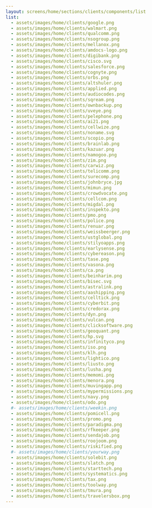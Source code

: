 ```yaml
---
layout: screens/home/sections/clients/components/list
list:
  - assets/images/home/clients/google.png
  - assets/images/home/clients/walmart.png
  - assets/images/home/clients/qualcomm.png
  - assets/images/home/clients/nsogroup.png
  - assets/images/home/clients/mellanox.png
  - assets/images/home/clients/amdocs-logo.png
  - assets/images/home/clients/digibank.png
  - assets/images/home/clients/cisco.svg
  - assets/images/home/clients/salesforce.png
  - assets/images/home/clients/cognyte.png
  - assets/images/home/clients/orbs.png
  - assets/images/home/clients/altshuler.png
  - assets/images/home/clients/applied.png
  - assets/images/home/clients/audiocodes.png
  - assets/images/home/clients/sqream.png
  - assets/images/home/clients/ownbackup.png
  - assets/images/home/clients/uveye.png
  - assets/images/home/clients/pelephone.png
  - assets/images/home/clients/ai21.png
  - assets/images/home/clients/cellwize.png
  - assets/images/home/clients/noname.svg
  - assets/images/home/clients/scopio.png
  - assets/images/home/clients/brainlab.png
  - assets/images/home/clients/kazuar.png
  - assets/images/home/clients/namogoo.png
  - assets/images/home/clients/zim.png
  - assets/images/home/clients/carwiz.png
  - assets/images/home/clients/telicomm.png
  - assets/images/home/clients/surecomp.png
  - assets/images/home/clients/johnbryce.jpg
  - assets/images/home/clients/mimun.png
  - assets/images/home/clients/crowdvocate.png
  - assets/images/home/clients/cellcom.png
  - assets/images/home/clients/migdal.png
  - assets/images/home/clients/inspekto.png
  - assets/images/home/clients/pmo.png
  - assets/images/home/clients/police.png
  - assets/images/home/clients/renuar.png
  - assets/images/home/clients/weissbeerger.png
  - assets/images/home/clients/ustglobal.png
  - assets/images/home/clients/stilyoapps.png
  - assets/images/home/clients/earlysense.png
  - assets/images/home/clients/cybereason.png
  - assets/images/home/clients/tase.png
  - assets/images/home/clients/vasona.png
  - assets/images/home/clients/ca.png
  - assets/images/home/clients/beinharim.png
  - assets/images/home/clients/bisec.svg
  - assets/images/home/clients/astralink.png
  - assets/images/home/clients/aashipping.png
  - assets/images/home/clients/celltick.png
  - assets/images/home/clients/cyberbit.png
  - assets/images/home/clients/credorax.png
  - assets/images/home/clients/dyn.png
  - assets/images/home/clients/vulcan.png
  - assets/images/home/clients/clicksoftware.png
  - assets/images/home/clients/geoquant.png
  - assets/images/home/clients/hp.svg
  - assets/images/home/clients/infinityco.png
  - assets/images/home/clients/iso.png
  - assets/images/home/clients/klh.png
  - assets/images/home/clients/lightico.png
  - assets/images/home/clients/liusto.png
  - assets/images/home/clients/lusha.png
  - assets/images/home/clients/memomi.png
  - assets/images/home/clients/menora.png
  - assets/images/home/clients/muvingapp.png
  - assets/images/home/clients/mypermissions.png
  - assets/images/home/clients/navy.png
  - assets/images/home/clients/odo.png
  #- assets/images/home/clients/weekin.png
  - assets/images/home/clients/pomicell.png
  - assets/images/home/clients/promo.png
  - assets/images/home/clients/paradigma.png
  - assets/images/home/clients/rfkeeper.png
  - assets/images/home/clients/sendajob.png
  - assets/images/home/clients/roojoom.png
  - assets/images/home/clients/riskified.png
  #- assets/images/home/clients/yourway.png
  - assets/images/home/clients/solebit.png
  - assets/images/home/clients/slatch.png
  - assets/images/home/clients/starttech.png
  - assets/images/home/clients/systematics.png
  - assets/images/home/clients/tax.png
  - assets/images/home/clients/toolway.png
  - assets/images/home/clients/tmura.png
  - assets/images/home/clients/travelersbox.png
---
```

